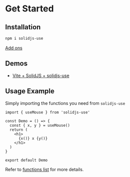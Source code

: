 # Get Started

## Installation

```bash
npm i solidjs-use
```

[Add ons](/add-ons.html)

## Demos

- [Vite + SolidJS + solidjs-use](https://github.com/solidjs-use/solidjs-use-vite-starter)

## Usage Example

Simply importing the functions you need from `solidjs-use`

```tsx
import { useMouse } from 'solidjs-use'

const Demo = () => {
  const { x, y } = useMouse()
  return (
    <h1>
      {x()} x {y()}
    </h1>
  )
}

export default Demo
```

Refer to [functions list](/functions) for more details.

